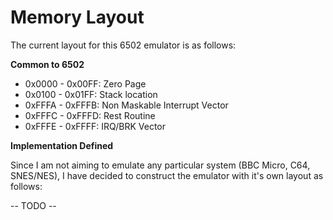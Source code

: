# Memory Layout

The current layout for this 6502 emulator is as follows:

__Common to 6502__

- 0x0000 \- 0x00FF: Zero Page
- 0x0100 \- 0x01FF: Stack location
- 0xFFFA \- 0xFFFB: Non Maskable Interrupt Vector
- 0xFFFC \- 0xFFFD: Rest Routine
- 0xFFFE \- 0xFFFF: IRQ/BRK Vector

__Implementation Defined__

Since I am not aiming to emulate any particular system (BBC Micro, C64, SNES/NES), I have decided to construct the emulator with it's own layout as follows:

-- TODO --

